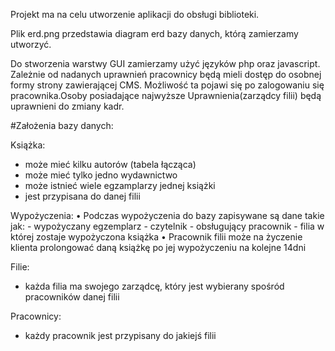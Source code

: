 Projekt ma na celu utworzenie aplikacji do obsługi biblioteki.

Plik erd.png przedstawia diagram erd bazy danych, którą zamierzamy utworzyć.

Do stworzenia warstwy GUI zamierzamy użyć języków php oraz javascript.
Zależnie od nadanych uprawnień pracownicy będą mieli dostęp do osobnej formy strony zawierającej CMS.
Możliwość ta pojawi się po zalogowaniu się pracownika.Osoby posiadające najwyższe
Uprawnienia(zarządcy filii) będą uprawnieni do zmiany kadr.

#Założenia bazy danych:

Książka:
  - może mieć kilku autorów (tabela łącząca)
  - może mieć tylko jedno wydawnictwo
  - może istnieć wiele egzamplarzy jednej książki
  - jest przypisana do danej filii

Wypożyczenia:
  • Podczas wypożyczenia do bazy zapisywane są dane takie jak:
    - wypożyczany egzemplarz
    - czytelnik
    - obsługujący pracownik
    - filia w której zostaje wypożyczona książka
  • Pracownik filii może na życzenie klienta prolongować daną książkę po jej wypożyczeniu na kolejne 14dni
  
Filie:
  - każda filia ma swojego zarządcę, który jest wybierany spośród pracowników danej filii
  
Pracownicy:
  - każdy pracownik jest przypisany do jakiejś filii
  

